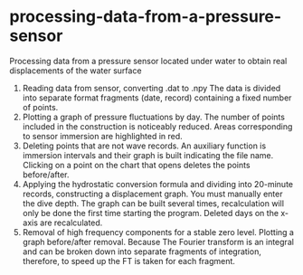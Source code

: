 # processing-data-from-a-pressure-sensor
Processing data from a pressure sensor located under water to obtain real displacements of the water surface
1) Reading data from sensor, converting .dat to .npy
The data is divided into separate format fragments (date, record) containing a fixed number of points.
2) Plotting a graph of pressure fluctuations by day. The number of points included in the construction is noticeably reduced.
Areas corresponding to sensor immersion are highlighted in red.
3) Deleting points that are not wave records. An auxiliary function is immersion intervals
and their graph is built indicating the file name. Clicking on a point on the chart that opens deletes the points before/after.
4) Applying the hydrostatic conversion formula and dividing into 20-minute records, constructing a displacement graph.
You must manually enter the dive depth. The graph can be built several times, recalculation will only be done the first time
starting the program. Deleted days on the x-axis are recalculated.
5) Removal of high frequency components for a stable zero level. Plotting a graph before/after removal.
Because The Fourier transform is an integral and can be broken down into separate
fragments of integration, therefore, to speed up the FT is taken for each fragment.
